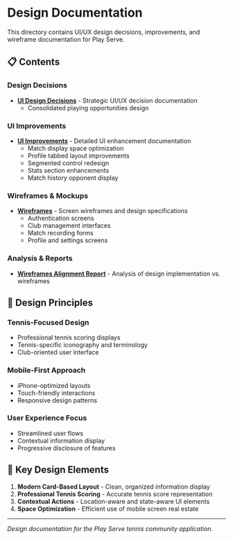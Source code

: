 # Design Documentation

This directory contains UI/UX design decisions, improvements, and wireframe documentation for Play Serve.

## 📋 Contents

### Design Decisions
- **[UI Design Decisions](ui-design-decisions/)** - Strategic UI/UX decision documentation
  - Consolidated playing opportunities design

### UI Improvements
- **[UI Improvements](ui-improvements/)** - Detailed UI enhancement documentation
  - Match display space optimization
  - Profile tabbed layout improvements
  - Segmented control redesign
  - Stats section enhancements
  - Match history opponent display

### Wireframes & Mockups
- **[Wireframes](wireframes/)** - Screen wireframes and design specifications
  - Authentication screens
  - Club management interfaces
  - Match recording forms
  - Profile and settings screens

### Analysis & Reports
- **[Wireframes Alignment Report](wireframes-alignment-report.md)** - Analysis of design implementation vs. wireframes

## 🎨 Design Principles

### Tennis-Focused Design
- Professional tennis scoring displays
- Tennis-specific iconography and terminology
- Club-oriented user interface

### Mobile-First Approach
- iPhone-optimized layouts
- Touch-friendly interactions
- Responsive design patterns

### User Experience Focus
- Streamlined user flows
- Contextual information display
- Progressive disclosure of features

## 📱 Key Design Elements

1. **Modern Card-Based Layout** - Clean, organized information display
2. **Professional Tennis Scoring** - Accurate tennis score representation
3. **Contextual Actions** - Location-aware and state-aware UI elements
4. **Space Optimization** - Efficient use of mobile screen real estate

---

*Design documentation for the Play Serve tennis community application.*